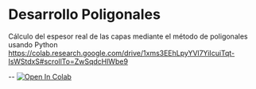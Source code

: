 # Desarrollo Poligonales
Cálculo del espesor real de las capas mediante el método de poligonales usando Python
https://colab.research.google.com/drive/1xms3EEhLpyYVl7YiIcuiTqt-IsWStdxS#scrollTo=ZwSqdcHlWbe9

--
[![Open In Colab](https://colab.research.google.com/assets/colab-badge.svg)]([https://colab.research.google.com/drive/1xms3EEhLpyYVl7YiIcuiTqt-IsWStdxS#scrollTo=ZwSqdcHlWbe9)
